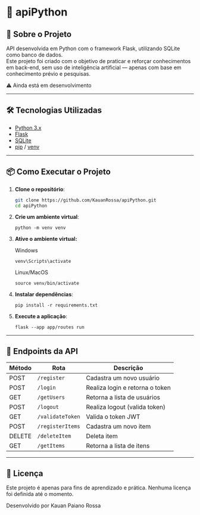 # 📘 apiPython

## 🚀 Sobre o Projeto

API desenvolvida em Python com o framework Flask, utilizando SQLite como banco de dados.  
Este projeto foi criado com o objetivo de praticar e reforçar conhecimentos em back-end, sem uso de inteligência artificial — apenas com base em conhecimento prévio e pesquisas.

⚠️ Ainda está em desenvolvimento

---

## 🛠 Tecnologias Utilizadas

- [Python 3.x](https://www.python.org/)
- [Flask](https://flask.palletsprojects.com/)
- [SQLite](https://www.sqlite.org/index.html)
- [pip](https://pip.pypa.io/en/stable/) / [venv](https://docs.python.org/3/library/venv.html)

---

## 📦 Como Executar o Projeto

1. **Clone o repositório**:
   ```bash
   git clone https://github.com/KauanRossa/apiPython.git
   cd apiPython

2. **Crie um  ambiente  virtual**:
    ```
    python -m venv venv

3. **Ative o ambiente virtual:**

    Windows

    ```
    venv\Scripts\activate
    ```

    Linux/MacOS

    ```
    source venv/bin/activate
    ```

4. **Instalar dependências**:
    ```
    pip install -r requirements.txt
    ```

5. **Execute a aplicação**:
    ```
    flask --app app/routes run
    ```

---

## 📌 Endpoints da API

| Método | Rota             | Descrição                       |
| ------ | ---------------- | ------------------------------- |
| POST   | `/register`      | Cadastra um novo usuário        |
| POST   | `/login`         | Realiza login e retorna o token |
| GET    | `/getUsers`      | Retorna a lista de usuários     |
| POST   | `/logout`        | Realiza logout (valida token)   |
| GET    | `/validateToken` | Valida o token JWT              |
| POST   | `/registerItems` | Cadastra um novo item           |
| DELETE | `/deleteItem`    | Deleta item                     |
| GET    | `/getItems`      | Retorna a lista de itens        |

---

## 📄 Licença
Este projeto é apenas para fins de aprendizado e prática.
Nenhuma licença foi definida até o momento.

Desenvolvido por Kauan Paiano Rossa